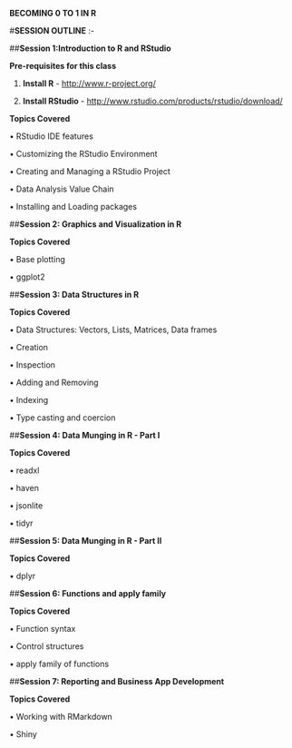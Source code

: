**BECOMING 0 TO 1 IN R**

#**SESSION OUTLINE** :-

##**Session 1:Introduction to R and RStudio**

**Pre-requisites for this class**

1.	**Install R** - http://www.r-project.org/

2.	**Install RStudio** - http://www.rstudio.com/products/rstudio/download/

**Topics Covered**

•	RStudio IDE features

•	Customizing the RStudio Environment

•	Creating and Managing a RStudio Project

•	Data Analysis Value Chain

•	Installing and Loading packages

##**Session 2: Graphics and Visualization in R**

**Topics Covered**

•	Base plotting

•	ggplot2

##**Session 3: Data Structures in R**

**Topics Covered**

•	Data Structures: Vectors, Lists, Matrices, Data frames

•	Creation

•	Inspection

•	Adding and Removing

•	Indexing

•	Type casting and coercion

##**Session 4: Data Munging in R - Part I**

**Topics Covered**

•	readxl

•	haven

•	jsonlite

•	tidyr

##**Session 5: Data Munging in R - Part II**

**Topics Covered**

•	dplyr

##**Session 6: Functions and apply family**

**Topics Covered**

•	Function syntax

•	Control structures

•	apply family of functions

##**Session 7: Reporting and Business App Development**

**Topics Covered**

•	Working with RMarkdown

•	Shiny


